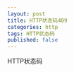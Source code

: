 ```yaml
---
layout: post
title: HTTP状态码409
categories: http
tags: HTTP状态码
published: false
---
```


HTTP状态码